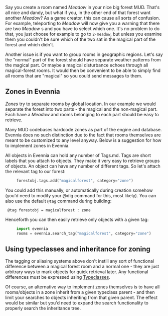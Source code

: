 
Say you create a room named *Meadow* in your nice big forest MUD.  That's all nice and dandy, but what if you, in the other end of that forest want another *Meadow*? As a game creator, this can cause all sorts of confusion. For example, teleporting to *Meadow* will now give you a warning that there are two *Meadow* s and you have to select which one. It's no problem to do that, you just choose for example to go to `2-meadow`, but unless you examine them you couldn't be sure which of the two sat in the magical part of the forest and which didn't.

Another issue is if you want to group rooms in geographic regions.  Let's say the "normal" part of the forest should have separate weather patterns from the magical part. Or maybe a magical disturbance echoes through all magical-forest rooms. It would then be convenient to be able to simply find all rooms that are "magical" so you could send messages to them.

## Zones in Evennia

*Zones* try to separate rooms by global location. In our example we would separate the forest into two parts - the magical and the non-magical part. Each have a *Meadow* and rooms belonging to each part should be easy to retrieve.

Many MUD codebases hardcode zones as part of the engine and database.  Evennia does no such distinction due to the fact that rooms themselves are meant to be customized to any level anyway. Below is a suggestion for how to implement zones in Evennia.

All objects in Evennia can hold any number of Tags.md. Tags are short labels that you attach to objects. They make it very easy to retrieve groups of objects. An object can have any number of different tags. So let's attach the relevant tag to our forest:

```python
     forestobj.tags.add("magicalforest", category="zone")
```

You could add this manually, or automatically during creation somehow (you'd need to modify your @dig command for this, most likely). You can also use the default `@tag` command during building:

     @tag forestobj = magicalforest : zone

Henceforth you can then easily retrieve only objects with a given tag:

```python
     import evennia
     rooms = evennia.search_tag("magicalforest", category="zone")
```

## Using typeclasses and inheritance for zoning

The tagging or aliasing systems above don't instill any sort of functional difference between a magical forest room and a normal one - they are just arbitrary ways to mark objects for quick retrieval later. Any functional differences must be expressed using [Typeclasses](Typeclasses.md).

Of course, an alternative way to implement zones themselves is to have all rooms/objects in a zone inherit from a given typeclass parent - and then limit your searches to objects inheriting from that given parent. The effect would be similar but you'd need to expand the search functionality to properly search the inheritance tree.

